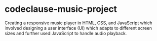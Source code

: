 # codeclause-music-project
Creating a responsive music player in HTML, CSS, and JavaScript which involved designing a user interface (UI) which adapts to different screen sizes and further used JavaScript to handle audio playback.
